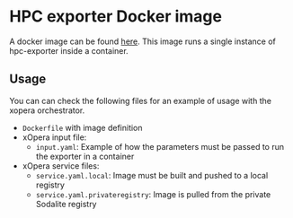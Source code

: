 # HPC exporter Docker image

A docker image can be found [here](https://hub.docker.com/r/sodaliteh2020/hpc-exporter/tags). This image runs a single instance of hpc-exporter inside a container.

## Usage

You can can check the following files for an example of usage with the xopera orchestrator.
 
* `Dockerfile` with image definition
* xOpera input file:
  * `input.yaml`: Example of how the parameters must be passed to run the exporter in a container    
* xOpera service files:
  * `service.yaml.local`: Image must be built and pushed to a local registry 
  * `service.yaml.privateregistry`: Image is pulled from the private Sodalite registry
